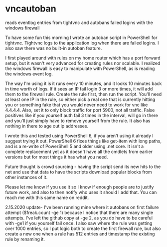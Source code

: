# vncautoban
reads eventlog entries from tightvnc and autobans failed logins with the windows firewall

To have some fun this morning I wrote an autoban script in PowerShell for tightvnc. Tightvnc logs to the application log when there are failed logins. I also saw there was no built-in autoban feature.

I first played around with rules on my home router which has a port forward setup, but it wasn't very advanced for creating rules nor scalable. I realized the windows firewall is easy to manipulate with PowerShell, as is reading the windows event log.

The way I'm using it is it runs every 10 minutes, and it looks 10 minutes back in time worth of logs. If it sees an IP fail login 3 or more times, it will add them to the firewall rule. Create the rule first, then run the script. You'll need at least one IP in the rule, so either pick a real one that is currently hitting you or something fake that you would never need to work for vnc like 4.4.4.4. Also, set it to only block traffic for port 5900, not all traffic. False positives like if you yourself auth fail 3 times in the interval, will go in there and you'll just simply have to remove yourself from the rule. It also has nothing in there to age out ip addresses.

I wrote this and tested using PowerShell 6, if you aren't using it already I suggest trying it out. PowerShell 6 fixes things like get-item with long paths, and is a re-write of PowerShell 5 and older using .net core. It isn't a complete replacement yet as it doesn't have all the cmdlets from earlier versions but for most things it has what you need.

Future thought is crowd sourcing - having the script send its new hits to the net and use that data to have the scripts download popular blocks from other instances of it.

Please let me know if you use it so I know if enough people are to justify future work, and also to then notify who uses it should I add that. You can reach me with this same name on reddit.

2.15.2020 update-
I've been running mine where it autobans on first failure attempt ($freak.count -ge 1) because I notice that there are many single attempts. I've left the github copy at -ge 2, as you do have to be careful with -ge1 if you yourself fail once. I also saw where the rule was getting over 1000 entries, so I put logic both to create the first firewall rule, but also create a new one when a rule has 512 entries and timestamp the existing rule by renaming it.
